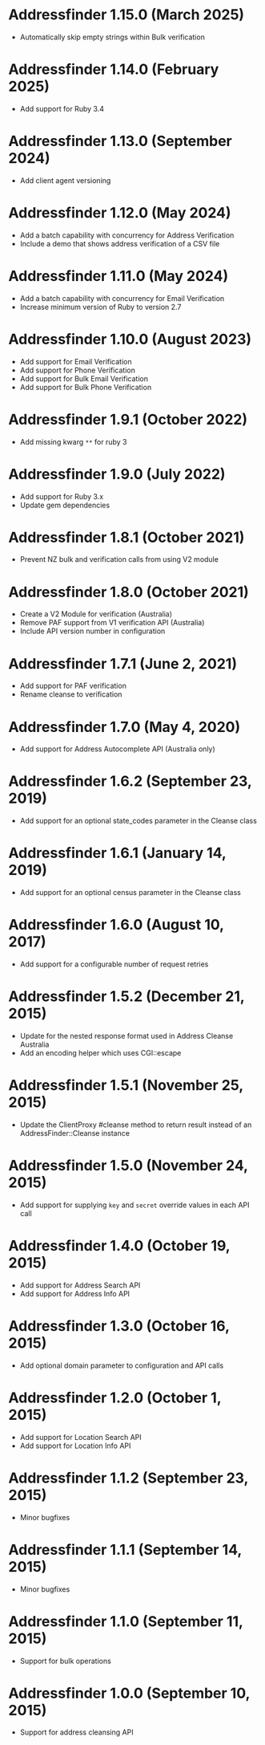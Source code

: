 # Addressfinder 1.15.0 (March 2025) #

* Automatically skip empty strings within Bulk verification

# Addressfinder 1.14.0 (February 2025) #

* Add support for Ruby 3.4

# Addressfinder 1.13.0 (September 2024) #

* Add client agent versioning

# Addressfinder 1.12.0 (May 2024) #

* Add a batch capability with concurrency for Address Verification
* Include a demo that shows address verification of a CSV file

# Addressfinder 1.11.0 (May 2024) #

* Add a batch capability with concurrency for Email Verification
* Increase minimum version of Ruby to version 2.7

# Addressfinder 1.10.0 (August 2023) #

* Add support for Email Verification
* Add support for Phone Verification
* Add support for Bulk Email Verification
* Add support for Bulk Phone Verification

# Addressfinder 1.9.1 (October 2022) #

* Add missing kwarg `**` for ruby 3

# Addressfinder 1.9.0 (July 2022) #

* Add support for Ruby 3.x
* Update gem dependencies

# Addressfinder 1.8.1 (October 2021) #

* Prevent NZ bulk and verification calls from using V2 module

# Addressfinder 1.8.0 (October 2021) #

* Create a V2 Module for verification (Australia)
* Remove PAF support from V1 verification API (Australia)
* Include API version number in configuration

# Addressfinder 1.7.1 (June 2, 2021) #

* Add support for PAF verification
* Rename cleanse to verification

# Addressfinder 1.7.0 (May 4, 2020) #

* Add support for Address Autocomplete API (Australia only)

# Addressfinder 1.6.2 (September 23, 2019) #

* Add support for an optional state_codes parameter in the Cleanse class

# Addressfinder 1.6.1 (January 14, 2019) #

* Add support for an optional census parameter in the Cleanse class

# Addressfinder 1.6.0 (August 10, 2017) #

* Add support for a configurable number of request retries

# Addressfinder 1.5.2 (December 21, 2015) #

* Update for the nested response format used in Address Cleanse Australia
* Add an encoding helper which uses CGI::escape

# Addressfinder 1.5.1 (November 25, 2015) #

* Update the ClientProxy #cleanse method to return result instead of an AddressFinder::Cleanse instance

# Addressfinder 1.5.0 (November 24, 2015) #

* Add support for supplying `key` and `secret` override values in each API call

# Addressfinder 1.4.0 (October 19, 2015) #

* Add support for Address Search API
* Add support for Address Info API

# Addressfinder 1.3.0 (October 16, 2015) #

* Add optional domain parameter to configuration and API calls

# Addressfinder 1.2.0 (October 1, 2015) #

* Add support for Location Search API
* Add support for Location Info API

# Addressfinder 1.1.2 (September 23, 2015) #

* Minor bugfixes

# Addressfinder 1.1.1 (September 14, 2015) #

* Minor bugfixes

# Addressfinder 1.1.0 (September 11, 2015) #

* Support for bulk operations

# Addressfinder 1.0.0 (September 10, 2015) #

* Support for address cleansing API
